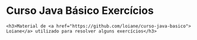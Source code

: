  <h1>Curso Java Básico Exercícios </h1>

    <h3>Material de <a href="https://github.com/loiane/curso-java-basico"> Loiane</a> utilizado para resolver alguns exercícios</h3>
